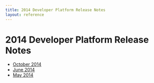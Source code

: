 ```yaml
---
title: 2014 Developer Platform Release Notes
layout: reference
---
```

# 2014 Developer Platform Release Notes

* [October 2014](dev-platform-2014-10-01.pdf)
* [June 2014](./dev-platform-2014-06-01.pdf)
* [May 2014](./dev-platform-2014-05-01.pdf)

